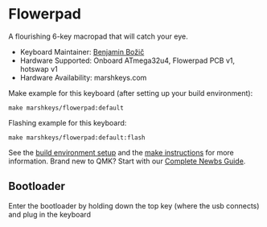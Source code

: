 # Flowerpad

A flourishing 6-key macropad that will catch your eye.

* Keyboard Maintainer: [Benjamin Božič](https://github.com/Ethirallan)
* Hardware Supported: Onboard ATmega32u4, Flowerpad PCB v1, hotswap v1
* Hardware Availability: marshkeys.com

Make example for this keyboard (after setting up your build environment):

    make marshkeys/flowerpad:default

Flashing example for this keyboard:

    make marshkeys/flowerpad:default:flash

See the [build environment setup](https://docs.qmk.fm/#/getting_started_build_tools) and the [make instructions](https://docs.qmk.fm/#/getting_started_make_guide) for more information. Brand new to QMK? Start with our [Complete Newbs Guide](https://docs.qmk.fm/#/newbs).

## Bootloader

Enter the bootloader by holding down the top key (where the usb connects) and plug in the keyboard
